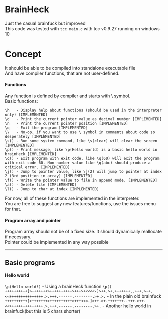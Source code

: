 # BrainHeck
Just the casual brainfuck but improved<br/>
This code was tested with `tcc main.c` with tcc v0.9.27 running on windows 10

# Concept
It should be able to be compiled into standalone executable file<br/>
And have compiler functions, that are not user-defined.

#### Functions
Any function is defined by compiler and starts with \ symbol.<br/>
Basic functions:<br/>
```
\h   - Display help about functions (should be used in the interpreter only) [IMPLEMENTED]
\d   - Print the current pointer value as decimal number [IMPLEMENTED]
\n   - Print the current pointer position [IMPLEMENTED]
\q   - Exit the program [IMPLEMENTED]
\\   - No-op, if you want to use \ symbol in comments about code so desperately [IMPLEMENTED]
\s() - Run some system command, like \s(clear) will clear the screen [IMPLEMENTED]
\p() - Print message, like \p(Hello world) is a basic hello world in brainHeck [IMPLEMENTED]
\q() - Exit program with exit code, like \q(60) will exit the program with exit code 60. Non-number value like \q(abc) should produce a critical error. [IMPLEMENTED]
\j() - Jump to pointer value, like \j(2) will jump to pointer at index 2 (3rd position in array) [IMPLEMENTED]
\f() - Write the pointer value to file in append mode. [IMPLEMENTED]
\a() - Delete file [IMPLEMENTED]
\l() - Jump to char at index [IMPLEMENTED]
```
For now, all of these functions are implemented in the interpreter.<br/>
You are free to suggest any new features/functions, use the issues menu for that.

#### Program array and pointer
Program array should not be of a fixed size. It should dynamically reallocate if necessary.<br/>
Pointer could be implemented in any way possible

---

## Basic programs
#### Hello world
`\p(Hello world!)` - Using a brainHeck function `\p()`<br/>
`++++++++++[>+++++++>++++++++++>+++>+<<<<-]>++.>+.+++++++..+++.>++.<<+++++++++++++++.>.+++.------.--------.>+.>.` - In the plain old brainfuck<br/>
`++++++++++[>+++++++>++++++++++>+++<<<-]>++.>+.+++++++..+++.>++.<<+++++++++++++++.>.+++.------.--------.>+.` - Another hello world in brainfuck(but this is 5 chars shorter)<br/>
